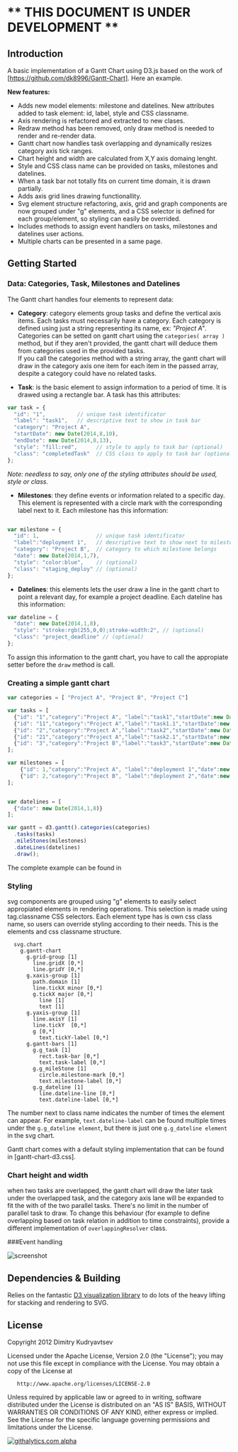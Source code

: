 # ** THIS DOCUMENT IS UNDER DEVELOPMENT **

## Introduction
A basic implementation of a Gantt Chart using D3.js based on the work of [https://github.com/dk8996/Gantt-Chart]. 
Here an example.

**New features:**

* Adds new model elements: milestone and datelines. New attributes added to task element: id, label, style and CSS classname.
* Axis rendering is refactored and extracted to new clases.
* Redraw method has been removed, only draw method is needed to render and re-render data.
* Gantt chart now handles task overlapping and dynamically resizes category axis tick ranges.
* Chart height and width are calculated from X,Y axis domaing lenght.
* Style and CSS class name can be provided on tasks, milestones and datelines.
* When a task bar not totally fits on current time domain, it is drawn partially.
* Adds axis grid lines drawing functionallity.
* Svg element structure refactoring, axis, grid and graph components are now grouped under "g" elements, and  a CSS selector is defined for each group/element, so styling can easily be overrided.
* Includes methods to assign event handlers on tasks, milestones and datelines user actions.
* Multiple charts can be presented in a same page.

## Getting Started
### Data: Categories, Task, Milestones and Datelines
The Gantt chart handles four elements to represent data:

* **Category**: category elements group tasks and define the vertical axis items. Each tasks must necessarily have a category. Each category is defined using just a string representing its name, ex: *"Project A"*.
Categories can be setted on gantt chart using the `categories( array )` method, but if they aren't provided, the gantt chart will deduce them from categories used in the provided tasks.  
If you call the categories method with a string array, the gantt chart will draw in the category axis one item for each item in the passed array, despite a category could have no related tasks.

* **Task**: is the basic element to assign information to a period of  time. It is drawed using a rectangle bar. A task has this attributes:

```javascript
var task = {
  "id": "1",          // unique task identificator
  "label": "task1",   // descriptive text to show in task bar
  "category": "Project A",
  "startDate": new Date(2014,8,10),
  "endDate": new Date(2014,8,13),
  "style": "fill:red",      // style to apply to task bar (optional)
  "class": "completedTask"  // CSS class to apply to task bar (optional)
};

```
*Note: needless to say, only one of the styling attributes should be used, style or class.*

* **Milestones**: they define events or information related to a specific day.  This element is represented with a circle mark with the corresponding label next to it. Each milestone has this information:
```javascript

var milestone = {
  "id": 1,                  // unique task identificator
  "label":"deployment 1",   // descriptive text to show next to milestone mark
  "category": "Project B",  // category to which milestone belongs
  "date": new Date(2014,1,7),
  "style": "color:blue",    // (optional)
  "class": "staging_deploy" // (optional)
};

```

* **Datelines**: this elements lets the user draw a line in the gantt chart to point a relevant day, for example a project deadline. Each dateline has this information:

``` javascript
var dateline = {
  "date": new Date(2014,1,8),
  "style": "stroke:rgb(255,0,0);stroke-width:2", // (optional)
  "class": "project_deadline" // (optional)
};
```
To assign this information to the gantt chart, you have to call the appropiate setter before the `draw` method is call. 


### Creating a simple gantt chart
```javascript
var categories = [ "Project A", "Project B", "Project C"]

var tasks = [
  {"id": "1","category":"Project A", "label":"task1","startDate":new Date(2014,1,2),"endDate":new Date(2014,1,5)},
  {"id": "11","category":"Project A","label":"task1.1","startDate":new Date(2014,1,3),"endDate":new Date(2014,1,5)},
  {"id": "2","category":"Project A","label":"task2","startDate":new Date(2014,1,4),"endDate":new Date(2014,1,8)},
  {"id": "21","category":"Project A","label":"task2.1","startDate":new Date(2014,1,7),"endDate":new Date(2014,1,8)},
  {"id": "3","category":"Project B","label":"task3","startDate":new Date(2014,1,10),"endDate":new Date(2014,1,12)}
];

var milestones = [
    {"id": 1,"category":"Project A", "label":"deployment 1","date":new Date(2014,1,7)},
    {"id": 2,"category":"Project B", "label":"deployment 2","date":new Date(2014,1,3)}
];


var datelines = [
  {"date": new Date(2014,1,8)}
];

var gantt = d3.gantt().categories(categories)
  .tasks(tasks)
  .mileStones(milestones)
  .dateLines(datelines)
  .draw();
```
The complete example can be found in 

### Styling

svg components are grouped using "g" elements to easily select appropiated elements in rendering operations. This selection is made using tag.classname CSS selectors. Each element type has is own css class name, so users can override styling according to their needs.
This is the elements and css classname structure. 

```
  svg.chart
    g.gantt-chart
      g.grid-group [1]
        line.gridX [0,*]
        line.gridY [0,*]
      g.xaxis-group [1]
        path.domain [1]
        line.tickX minor [0,*]
        g.tickX major [0,*]
          line [1]
          text [1]
      g.yaxis-group [1]
        line.axisY [1]
        line.tickY  [0,*]
        g [0,*]
          text.tickY-label [0,*]
      g.gantt-bars [1]
        g.g_task [1]
          rect.task-bar [0,*]
          text.task-label [0,*]
        g.g_mileStone [1]
          circle.milestone-mark [0,*]
          text.milestone-label [0,*]
        g.g_dateline [1]
          line.dateline-line [0,*]
          text.dateline-label [0,*]
```

The number next to class name indicates the number of times the element can appear. For example, `text.dateline-label` can be found multiple times under the `g.g_dateline element`, but there is just one `g.g_dateline element` in the svg chart.

Gantt chart comes with a default styling implementation that can be found in [gantt-chart-d3.css].

### Chart height and width



when two tasks are overlapped, the gantt chart will draw the later task under the overlapped task, and the category axis lane will be expanded to fit the with of the two parallel tasks. There's no limit in the number of parallel task to draw.
To change this behaviour (for example to define overlapping based on task relation in addition to time constraints), provide a different implementation of `overlappingResolver` class.

###Event handling


![screenshot](https://raw.github.com/dk8996/Gantt-Chart/master/examples/screenshot1.png)



## Dependencies & Building
Relies on the fantastic [D3 visualization library](http://mbostock.github.com/d3/) to do lots of the heavy lifting for stacking and rendering to SVG.

## License

   Copyright 2012 Dimitry Kudryavtsev

   Licensed under the Apache License, Version 2.0 (the "License");
   you may not use this file except in compliance with the License.
   You may obtain a copy of the License at

       http://www.apache.org/licenses/LICENSE-2.0

   Unless required by applicable law or agreed to in writing, software
   distributed under the License is distributed on an "AS IS" BASIS,
   WITHOUT WARRANTIES OR CONDITIONS OF ANY KIND, either express or implied.
   See the License for the specific language governing permissions and
   limitations under the License.
   
   [![githalytics.com alpha](https://cruel-carlota.pagodabox.com/c088458a0319a78b63aaea9c54fba4de "githalytics.com")](http://githalytics.com/dk8996/Gantt-Chart)

